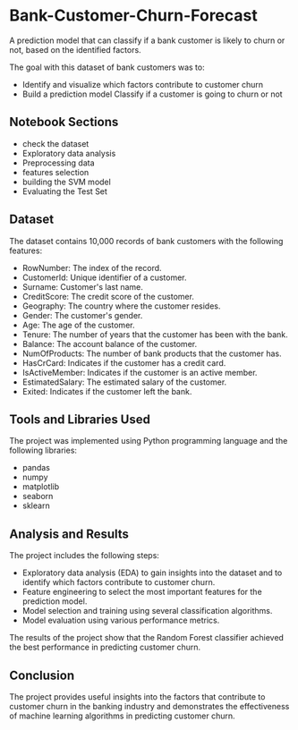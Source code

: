 # Bank-Customer-Churn-Forecast

A prediction model that can classify if a bank customer is likely to churn or not, based on the identified factors.

The goal with this dataset of bank customers was to:

* Identify and visualize which factors contribute to customer churn
* Build a prediction model Classify if a customer is going to churn or not

## Notebook Sections
- check the dataset
- Exploratory data analysis 
- Preprocessing data
- features selection 
- building the SVM model
- Evaluating the Test Set


## Dataset

The dataset contains 10,000 records of bank customers with the following features:

- RowNumber: The index of the record.
- CustomerId: Unique identifier of a customer.
- Surname: Customer's last name.
- CreditScore: The credit score of the customer.
- Geography: The country where the customer resides.
- Gender: The customer's gender.
- Age: The age of the customer.
- Tenure: The number of years that the customer has been with the bank.
- Balance: The account balance of the customer.
- NumOfProducts: The number of bank products that the customer has.
- HasCrCard: Indicates if the customer has a credit card.
- IsActiveMember: Indicates if the customer is an active member.
- EstimatedSalary: The estimated salary of the customer.
- Exited: Indicates if the customer left the bank.

## Tools and Libraries Used

The project was implemented using Python programming language and the following libraries:
- pandas
- numpy
- matplotlib
- seaborn
- sklearn

## Analysis and Results

The project includes the following steps:
- Exploratory data analysis (EDA) to gain insights into the dataset and to identify which factors contribute to customer churn.
- Feature engineering to select the most important features for the prediction model.
- Model selection and training using several classification algorithms.
- Model evaluation using various performance metrics.

The results of the project show that the Random Forest classifier achieved the best performance in predicting customer churn.

## Conclusion

The project provides useful insights into the factors that contribute to customer churn in the banking industry and demonstrates the effectiveness of machine learning algorithms in predicting customer churn.

